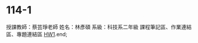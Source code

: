 # 114-1
授課教師：蔡芸琤老師
姓名：林彥碩
系級：科技系二年級
課程筆記區、作業連結區、專題連結區
[HW1](https://github.com/LinYenShou/114-1/blob/main/HW1.ipynb).end;
